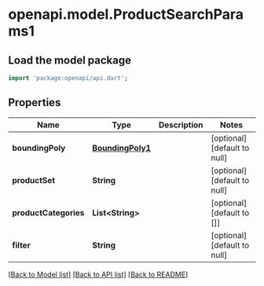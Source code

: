 # openapi.model.ProductSearchParams1

## Load the model package
```dart
import 'package:openapi/api.dart';
```

## Properties
Name | Type | Description | Notes
------------ | ------------- | ------------- | -------------
**boundingPoly** | [**BoundingPoly1**](BoundingPoly1.md) |  | [optional] [default to null]
**productSet** | **String** |  | [optional] [default to null]
**productCategories** | **List&lt;String&gt;** |  | [optional] [default to []]
**filter** | **String** |  | [optional] [default to null]

[[Back to Model list]](../README.md#documentation-for-models) [[Back to API list]](../README.md#documentation-for-api-endpoints) [[Back to README]](../README.md)


